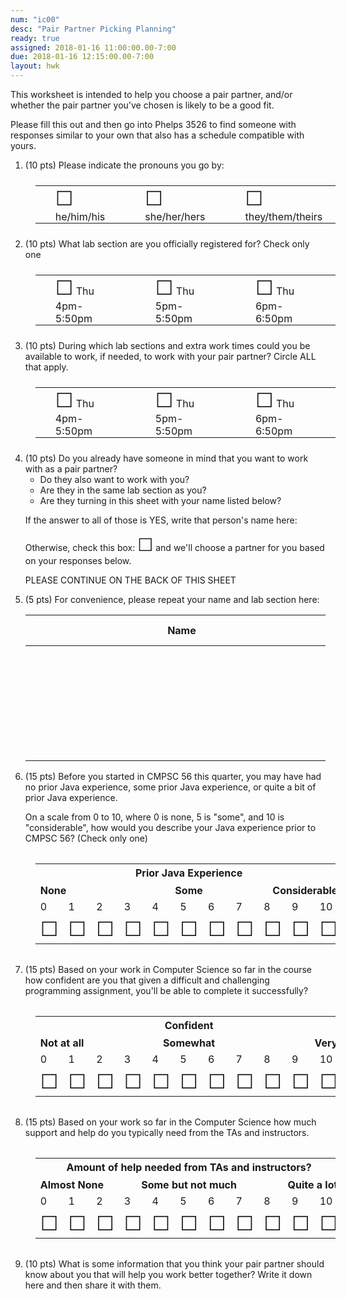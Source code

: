 ```yaml
---
num: "ic00"
desc: "Pair Partner Picking Planning"
ready: true
assigned: 2018-01-16 11:00:00.00-7:00
due: 2018-01-16 12:15:00.00-7:00
layout: hwk
---
```


This worksheet is intended to help you choose a pair partner, and/or whether the pair partner you've chosen is likely to be a good fit.

Please fill this out and then go into Phelps 3526 to find someone with responses similar to your own that also has a schedule compatible with yours.



<ol>

<li> (10 pts) Please indicate the pronouns you go by:
<table class="circle-one">
<tr>
<td> <span style="font-size: 200%;">&#x2610;</span> he/him/his</td>
<td> <span style="font-size: 200%;">&#x2610;</span> she/her/hers</td>
<td> <span style="font-size: 200%;">&#x2610;</span> they/them/theirs</td>
</tr>
</table>

</li>

<li>(10 pts) What lab section are you officially registered for? Check only one

<style>
table.circle-one { border: none; width: 100%; margin: 1.5em 1em 1.5em 1em;}

table.circle-one * td { border: none; padding: 0px 2em 0px 2em;}

</style>

<table class="circle-one">
<tr>
<td> <span style="font-size: 200%;">&#x2610;</span> Thu 4pm-5:50pm</td>
<td> <span style="font-size: 200%;">&#x2610;</span> Thu 5pm-5:50pm</td>
<td> <span style="font-size: 200%;">&#x2610;</span> Thu 6pm-6:50pm</td>
</tr>
</table>
</li>

<li>(10 pts) During which lab sections and extra work times could you be available to work, if needed, to work with your pair partner?  Circle ALL that apply.</li>

<table class="circle-one">
<tr>
<td> <span style="font-size: 200%;">&#x2610;</span> Thu 4pm-5:50pm</td>
<td> <span style="font-size: 200%;">&#x2610;</span> Thu 5pm-5:50pm</td>
<td> <span style="font-size: 200%;">&#x2610;</span> Thu 6pm-6:50pm</td>
</tr>
</table>

<li markdown="1">(10 pts) Do you already have someone in mind that you want to work with as a pair partner?  

* Do they also want to work with you?
* Are they in the same lab section as you?
* Are they turning in this sheet with your name listed below?

If the answer to all of those is YES, write that person's name here:

Otherwise, check this box: <span style="font-size: 200%;">&#x2610;</span>  and we'll choose a partner for you based on your responses below.


<p>PLEASE CONTINUE ON THE BACK OF THIS SHEET</p>

<div class="pagebreak">
</div>

</li>

<li markdown="1"> (5 pts) For convenience, please repeat your name and lab section here:
  
 | Name | Lab Section |
 |------|-------------|
 |<span style="padding-left: 30em;">&nbsp;</span><br>&nbsp; | <span style="font-size: 200%;">&#x2610;</span> 4pm &nbsp;&nbsp;&nbsp;<span style="font-size: 200%;">&#x2610;</span> 5pm  &nbsp;&nbsp;&nbsp;<span style="font-size: 200%;">&#x2610;</span> 6pm |


 
  
</li>

<li>(15 pts) Before you started in CMPSC 56 this quarter, you may have had no prior Java experience, some prior Java experience,
or quite a bit of prior Java experience.

On a scale from 0 to 10, where 0 is none, 5 is "some", and 10 is
"considerable", how would you describe your Java experience prior to CMPSC 56?  (Check only one)

<style>

table.likert { margin: 2em 1em 2em 1em;}
table.likert * td { width: 4em;}
table.likert * th { border: none;}

</style>

<table class="likert">

<tr>
<th colspan="11" style="text-align:center; h">Prior Java Experience</th>
</tr>
<tr>
<th colspan="4" style="text-align:left; ">None</th>
<th colspan="3" style="text-align:center; ">Some</th>
<th colspan="4" style="text-align:right;">Considerable</th>
</tr>
<tr>
<td>0</td>
<td>1</td>
<td>2</td>
<td>3</td>
<td>4</td>
<td>5</td>
<td>6</td>
<td>7</td>
<td>8</td>
<td>9</td>
<td>10</td>
</tr>
<tr>
<td><span style="font-size: 200%;">&#x2610;</span></td>
<td><span style="font-size: 200%;">&#x2610;</span></td>
<td><span style="font-size: 200%;">&#x2610;</span></td>
<td><span style="font-size: 200%;">&#x2610;</span></td>
<td><span style="font-size: 200%;">&#x2610;</span></td>
<td><span style="font-size: 200%;">&#x2610;</span></td>
<td><span style="font-size: 200%;">&#x2610;</span></td>
<td><span style="font-size: 200%;">&#x2610;</span></td>
<td><span style="font-size: 200%;">&#x2610;</span></td>
<td><span style="font-size: 200%;">&#x2610;</span></td>
<td><span style="font-size: 200%;">&#x2610;</span></td>
</tr>
</table>

</li>

<li>(15 pts) Based on your work in Computer Science so far in the course
how confident are you that given a difficult and challenging programming 
assignment, you'll be able to complete it successfully?


<table class="likert">

<tr>
<th colspan="11" style="text-align:center;">Confident</th>
</tr>
<tr>
<th colspan="4" style="text-align:left;">Not at all </th>
<th colspan="3" style="text-align:center;">Somewhat </th>
<th colspan="4" style="text-align:right;">Very </th>
</tr>
<tr>
<td>0</td>
<td>1</td>
<td>2</td>
<td>3</td>
<td>4</td>
<td>5</td>
<td>6</td>
<td>7</td>
<td>8</td>
<td>9</td>
<td>10</td>
</tr>
<tr>
<td><span style="font-size: 200%;">&#x2610;</span></td>
<td><span style="font-size: 200%;">&#x2610;</span></td>
<td><span style="font-size: 200%;">&#x2610;</span></td>
<td><span style="font-size: 200%;">&#x2610;</span></td>
<td><span style="font-size: 200%;">&#x2610;</span></td>
<td><span style="font-size: 200%;">&#x2610;</span></td>
<td><span style="font-size: 200%;">&#x2610;</span></td>
<td><span style="font-size: 200%;">&#x2610;</span></td>
<td><span style="font-size: 200%;">&#x2610;</span></td>
<td><span style="font-size: 200%;">&#x2610;</span></td>
<td><span style="font-size: 200%;">&#x2610;</span></td>
</tr>
</table>

</li>


<li>(15 pts) Based on your work so far in the Computer Science
how much support and help do you typically need
from the TAs and instructors.


<table class="likert">

<tr>
<th colspan="11" style="text-align:center;">Amount of help needed from TAs and instructors?</th>
</tr>
<tr>
<th colspan="3" style="text-align:left;">Almost None</th>
<th colspan="5" style="text-align:center;">Some but not much</th>
<th colspan="3" style="text-align:right;">Quite a lot</th>
</tr>
<tr>
<td>0</td>
<td>1</td>
<td>2</td>
<td>3</td>
<td>4</td>
<td>5</td>
<td>6</td>
<td>7</td>
<td>8</td>
<td>9</td>
<td>10</td>
</tr>
<tr>
<td><span style="font-size: 200%;">&#x2610;</span></td>
<td><span style="font-size: 200%;">&#x2610;</span></td>
<td><span style="font-size: 200%;">&#x2610;</span></td>
<td><span style="font-size: 200%;">&#x2610;</span></td>
<td><span style="font-size: 200%;">&#x2610;</span></td>
<td><span style="font-size: 200%;">&#x2610;</span></td>
<td><span style="font-size: 200%;">&#x2610;</span></td>
<td><span style="font-size: 200%;">&#x2610;</span></td>
<td><span style="font-size: 200%;">&#x2610;</span></td>
<td><span style="font-size: 200%;">&#x2610;</span></td>
<td><span style="font-size: 200%;">&#x2610;</span></td>
</tr>
</table>

</li>


<li style="margin-bottom: 15em;"> (10 pts) What is some information that you think your pair partner should know about you that will help you work better together?   Write it down here and then share it with them.

</li>



</ol>
